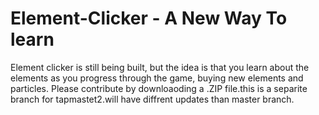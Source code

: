 # Element-Clicker - A New Way To learn
Element clicker is still being built, but the idea is that you learn about the elements as you progress through the game, buying new elements and particles. Please contribute by downloaoding a .ZIP file.this is a separite branch for tapmastet2.will have diffrent updates than master branch.
